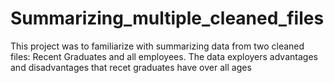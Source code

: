 # Summarizing_multiple_cleaned_files

This project was to familiarize with summarizing data from two cleaned files: Recent Graduates and all employees. 
The data exployers advantages and disadvantages that recet graduates have over all ages

